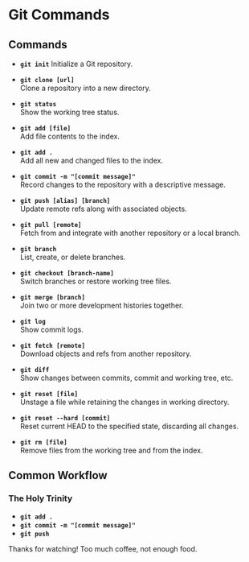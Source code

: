 # Git Commands

## Commands

- **`git init`**
  Initialize a Git repository.

- **`git clone [url]`**  
  Clone a repository into a new directory.

- **`git status`**  
  Show the working tree status.

- **`git add [file]`**  
  Add file contents to the index.

- **`git add .`**  
  Add all new and changed files to the index.

- **`git commit -m "[commit message]"`**  
  Record changes to the repository with a descriptive message.

- **`git push [alias] [branch]`**  
  Update remote refs along with associated objects.

- **`git pull [remote]`**  
  Fetch from and integrate with another repository or a local branch.

- **`git branch`**  
  List, create, or delete branches.

- **`git checkout [branch-name]`**  
  Switch branches or restore working tree files.

- **`git merge [branch]`**  
  Join two or more development histories together.

- **`git log`**  
  Show commit logs.

- **`git fetch [remote]`**  
  Download objects and refs from another repository.

- **`git diff`**  
  Show changes between commits, commit and working tree, etc.

- **`git reset [file]`**  
  Unstage a file while retaining the changes in working directory.

- **`git reset --hard [commit]`**  
  Reset current HEAD to the specified state, discarding all changes.

- **`git rm [file]`**  
  Remove files from the working tree and from the index.

## Common Workflow

### The Holy Trinity

- **`git add .`**
- **`git commit -m "[commit message]"`**
- **`git push`**

Thanks for watching!
Too much coffee, not enough food.